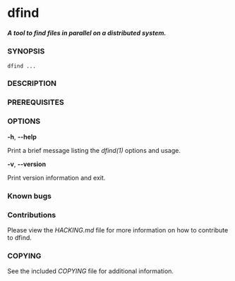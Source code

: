 # dfind
##### A tool to find files in parallel on a distributed system.

### SYNOPSIS
```
dfind ...
```

### DESCRIPTION

### PREREQUISITES

### OPTIONS
**-h**, **--help**

Print a brief message listing the *dfind(1)* options and usage.

**-v**, **--version**

Print version information and exit.

### Known bugs

### Contributions
Please view the *HACKING.md* file for more information on how to contribute to dfind.

### COPYING
See the included *COPYING* file for additional information.
